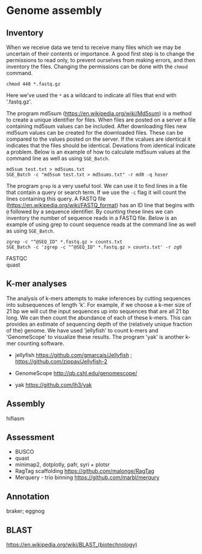 # Genome assembly


## Inventory

When we receive data we tend to receive many files which we may be uncertain of their contents or importance.
A good first step is to change the permissions to read only, to prevent ourselves from making errors, and then inventory the files.
Changing the permissions can be done with the `chmod` command.


```
chmod 440 *.fastq.gz
```

Here we've used the `*` as a wildcard to indicate all files that end with '.fastq.gz'.


The program md5sum (https://en.wikipedia.org/wiki/Md5sum) is a method to create a unique identifier for files.
When files are posted on a server a file containing md5sum values can be included.
After downloading files new md5sum values can be created for the downloaded files.
These can be compared to the values posted on the server.
If the vcalues are identical it indicates that the files should be identical.
Deviations from identical indicate a problem.
Below is an example of how to calculate md5sum values at the command line as well as using `SGE_Batch`.


```
md5sum test.txt > md5sums.txt
SGE_Batch -c "md5sum test.txt > md5sums.txt" -r md0 -q hoser
```


The program `grep` is a very useful tool.
We can use it to find lines in a file that contain a query or search term.
If we use the `-c` flag it will count the lines containing this query.
A FASTQ file (https://en.wikipedia.org/wiki/FASTQ_format) has an ID line that begins with `@` followed by a sequence identifier.
By counting these lines we can inventory the number of sequence reads in a FASTQ file.
Below is an example of using grep to count sequence reads at the command line as well as using `SGE_Batch`.


```
zgrep -c "^@SEQ_ID" *.fastq.gz > counts.txt
SGE_Batch -c 'zgrep -c "^@SEQ_ID" *.fastq.gz > counts.txt' -r zg0
```

FASTQC    
quast    


## K-mer analyses

The analysis of k-mers attempts to make inferences by cutting sequences into subsequences of length 'k'.
For example, if we choose a k-mer size of 21 bp we will cut the input sequences up into sequences that are all 21 bp long.
We can then count the abundance of each of these k-mers.
This can provides an estimate of sequencing depth of the (relatively unique fraction of the) genome.
We have used 'jellyfish' to count k-mers and 'GenomeScope' to visualize these results.
The program 'yak' is another k-mer counting software.


- jellyfish https://github.com/gmarcais/Jellyfish ; https://github.com/zippav/Jellyfish-2
- GenomeScope http://qb.cshl.edu/genomescope/

- yak https://github.com/lh3/yak


## Assembly

hifiasm


## Assessment

- BUSCO
- quast
- minimap2, dotplotly, pafr, syri + plotsr
- RagTag scaffolding https://github.com/malonge/RagTag
- Merquery - trio binning https://github.com/marbl/merqury


## Annotation

braker;
eggnog


## BLAST

https://en.wikipedia.org/wiki/BLAST_(biotechnology)



